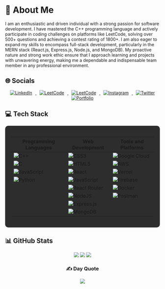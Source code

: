 # 💫 About Me
I am an enthusiastic and driven individual with a strong passion for software development. I have mastered the C++ programming language and actively participate in coding challenges on platforms like LeetCode, solving over 500+ questions and achieving a contest rating of 1800+. I am also eager to expand my skills to encompass full-stack development, particularly in the MERN stack (React.js, Express.js, Node.js, and MongoDB). My proactive nature and strong work ethic ensure that I approach learning and projects with unwavering energy, making me a dependable and indispensable team member in any professional environment.

## 🌐 Socials

<div align="center">
  <a href="https://www.linkedin.com/in/manikanta-662b3322b/">
    <img src="https://img.shields.io/badge/LinkedIn-%230077B5.svg?logo=linkedin&logoColor=white" alt="LinkedIn" style="margin: 0 10px;">
  </a>
  <a href="https://leetcode.com/u/Soy_yo_mani/">
    <img src="https://img.shields.io/badge/LeetCode-%23FFA116.svg?logo=leetcode&logoColor=white" alt="LeetCode" style="margin: 0 10px;">
  </a>
  <a href="https://leetcode.com/u/codeitmani/">
    <img src="https://img.shields.io/badge/LeetCode-%23FFA116.svg?logo=leetcode&logoColor=white" alt="LeetCode" style="margin: 0 10px;">
  </a>
  <a href="https://www.instagram.com/soy_yo_manikanta/">
    <img src="https://img.shields.io/badge/Instagram-%23E4405F.svg?logo=Instagram&logoColor=white" alt="Instagram" style="margin: 0 10px;">
  </a>
  <a href="https://twitter.com/manikanta1922?s=11&t=VUKOrecp24SIw5wzyEGi1g">
    <img src="https://img.shields.io/badge/Twitter-%231DA1F2.svg?logo=Twitter&logoColor=white" alt="Twitter" style="margin: 0 10px;">
  </a>
  <a href="https://manikantaprotfolio.netlify.app/">
    <img src="https://img.shields.io/badge/Portfolio-%23000000.svg?logo=About.me&logoColor=white" alt="Portfolio" style="margin: 0 10px;">
  </a>
</div>

## 💻 Tech Stack

<div align="center" style="background-color:#2D2D2D; padding: 20px; border-radius: 10px;">

| **Programming Languages** | **Web Development** | **Tools and Platforms** |
|---------------------------|---------------------|-------------------------|
| ![C++](https://img.shields.io/badge/c++-%2300599C.svg?style=for-the-badge&logo=c%2B%2B&logoColor=white) | ![CSS3](https://img.shields.io/badge/css3-%231572B6.svg?style=for-the-badge&logo=css3&logoColor=white) | ![Google Cloud](https://img.shields.io/badge/GoogleCloud-%234285F4.svg?style=for-the-badge&logo=google-cloud&logoColor=white) |
| ![C](https://img.shields.io/badge/c-%2300599C.svg?style=for-the-badge&logo=c&logoColor=white) | ![HTML5](https://img.shields.io/badge/html5-%23E34F26.svg?style=for-the-badge&logo=html5&logoColor=white) | ![AWS](https://img.shields.io/badge/AWS-%23FF9900.svg?style=for-the-badge&logo=amazon-aws&logoColor=white) |
| ![JavaScript](https://img.shields.io/badge/javascript-%23323330.svg?style=for-the-badge&logo=javascript&logoColor=%23F7DF1E) | ![React](https://img.shields.io/badge/react-%2320232a.svg?style=for-the-badge&logo=react&logoColor=%2361DAFB) | ![Vercel](https://img.shields.io/badge/vercel-%23000000.svg?style=for-the-badge&logo=vercel&logoColor=white) |
| ![Python](https://img.shields.io/badge/python-3670A0?style=for-the-badge&logo=python&logoColor=ffdd54) | ![JavaScript](https://img.shields.io/badge/javascript-%23323330.svg?style=for-the-badge&logo=javascript&logoColor=%23F7DF1E) | ![Firebase](https://img.shields.io/badge/firebase-%23039BE5.svg?style=for-the-badge&logo=firebase) |
| | ![React Router](https://img.shields.io/badge/React_Router-CA4245?style=for-the-badge&logo=react-router&logoColor=white) | ![Docker](https://img.shields.io/badge/docker-%230db7ed.svg?style=for-the-badge&logo=docker&logoColor=white) |
| | ![NodeJS](https://img.shields.io/badge/node.js-6DA55F?style=for-the-badge&logo=node.js&logoColor=white) | ![Postman](https://img.shields.io/badge/Postman-FF6C37?style=for-the-badge&logo=postman&logoColor=white) |
| | ![Express.js](https://img.shields.io/badge/express.js-%23404d59.svg?style=for-the-badge&logo=express&logoColor=%2361DAFB) | |
| | ![MongoDB](https://img.shields.io/badge/MongoDB-%234ea94b.svg?style=for-the-badge&logo=mongodb&logoColor=white) | |

</div>

## 📊 GitHub Stats
<div align="center">

![](https://github-readme-stats.vercel.app/api?username=soyyomani&theme=radical&hide_border=false&include_all_commits=false&count_private=false)
![](https://github-readme-streak-stats.herokuapp.com/?user=soyyomani&theme=radical&hide_border=false)
![](https://github-readme-stats.vercel.app/api/top-langs/?username=soyyomani&theme=radical&hide_border=false&include_all_commits=false&count_private=false&layout=compact)
  ### ✍️ Day Quote
  ![](https://quotes-github-readme.vercel.app/api?type=horizontal&theme=radical)
</div>
